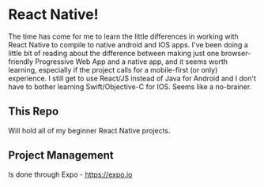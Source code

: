 # React Native!
The time has come for me to learn the little differences in working with React Native to compile to native android and IOS apps. I've been doing a little bit of reading about the difference between making just one browser-friendly Progressive Web App and a native app, and it seems worth learning, especially if the project calls for a mobile-first (or only) experience. I still get to use React/JS instead of Java for Android and I don't have to bother learning Swift/Objective-C for IOS. Seems like a no-brainer. 

## This Repo
Will hold all of my beginner React Native projects. 

## Project Management
Is done through Expo - https://expo.io